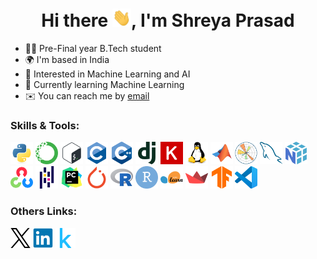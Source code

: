 <h1 align="center">Hi there <img src="https://raw.githubusercontent.com/ABSphreak/ABSphreak/master/gifs/Hi.gif" width="30">, I'm Shreya Prasad</h1>

- 👨‍💻 Pre-Final year B.Tech student
- 🌍 I'm based in India
- 👀 Interested in Machine Learning and AI
- 🧠 Currently learning Machine Learning
- ✉️ You can reach me by [email](mailto:sp12554647@gmail.com)

<h3 align="left">Skills & Tools:</h3>
<p align="left">
<a href="https://www.python.org/" target="_blank" rel="noreferrer"><img src="https://raw.githubusercontent.com/devicons/devicon/6910f0503efdd315c8f9b858234310c06e04d9c0/icons/python/python-original.svg" width="36" height="36" alt="Python" /></a>
<a href="https://www.anaconda.com/" target="_blank" rel="noreferrer"><img src="https://raw.githubusercontent.com/devicons/devicon/6910f0503efdd315c8f9b858234310c06e04d9c0/icons/anaconda/anaconda-original.svg" width="36" height="36" alt="Anaconda" /></a>
<a href="https://www.gnu.org/software/bash/" target="_blank" rel="noreferrer"><img src="https://raw.githubusercontent.com/devicons/devicon/6910f0503efdd315c8f9b858234310c06e04d9c0/icons/bash/bash-original.svg" width="36" height="36" alt="Bash" /></a>
<a href="https://devdocs.io/c/" target="_blank" rel="noreferrer"><img src="https://raw.githubusercontent.com/devicons/devicon/6910f0503efdd315c8f9b858234310c06e04d9c0/icons/c/c-original.svg" width="36" height="36" alt="C" /></a>
<a href="https://devdocs.io/cpp/" target="_blank" rel="noreferrer"><img src="https://raw.githubusercontent.com/devicons/devicon/6910f0503efdd315c8f9b858234310c06e04d9c0/icons/cplusplus/cplusplus-original.svg" width="36" height="36" alt="C++" /></a>
<a href="https://www.djangoproject.com/" target="_blank" rel="noreferrer"><img src="https://raw.githubusercontent.com/devicons/devicon/6910f0503efdd315c8f9b858234310c06e04d9c0/icons/django/django-plain.svg" width="36" height="36" alt="Django" /></a>
<a href="https://keras.io/" target="_blank" rel="noreferrer"><img src="https://raw.githubusercontent.com/devicons/devicon/6910f0503efdd315c8f9b858234310c06e04d9c0/icons/keras/keras-original.svg" width="36" height="36" alt="Keras" /></a>
<a href="https://www.linux.org/" target="_blank" rel="noreferrer"><img src="https://raw.githubusercontent.com/devicons/devicon/6910f0503efdd315c8f9b858234310c06e04d9c0/icons/linux/linux-original.svg" width="36" height="36" alt="Linux" /></a>
<a href="https://in.mathworks.com/products/matlab.html" target="_blank" rel="noreferrer"><img src="https://raw.githubusercontent.com/devicons/devicon/6910f0503efdd315c8f9b858234310c06e04d9c0/icons/matlab/matlab-original.svg" width="36" height="36" alt="Matlab" /></a>
<a href="https://matplotlib.org/" target="_blank" rel="noreferrer"><img src="https://raw.githubusercontent.com/devicons/devicon/6910f0503efdd315c8f9b858234310c06e04d9c0/icons/matplotlib/matplotlib-original.svg" width="36" height="36" alt="Matplotlib" /></a>
<a href="https://www.mysql.com/" target="_blank" rel="noreferrer"><img src="https://raw.githubusercontent.com/devicons/devicon/6910f0503efdd315c8f9b858234310c06e04d9c0/icons/mysql/mysql-original.svg" width="36" height="36" alt="MuSQL" /></a>
<a href="https://numpy.org/" target="_blank" rel="noreferrer"><img src="https://raw.githubusercontent.com/devicons/devicon/6910f0503efdd315c8f9b858234310c06e04d9c0/icons/numpy/numpy-original.svg" width="36" height="36" alt="Numpy" /></a> 
<a href="https://opencv.org/" target="_blank" rel="noreferrer"><img src="https://raw.githubusercontent.com/devicons/devicon/6910f0503efdd315c8f9b858234310c06e04d9c0/icons/opencv/opencv-original.svg" width="36" height="36" alt="OpenCV" /></a>
<a href="https://pandas.pydata.org/" target="_blank" rel="noreferrer"><img src="https://raw.githubusercontent.com/devicons/devicon/6910f0503efdd315c8f9b858234310c06e04d9c0/icons/pandas/pandas-original.svg" width="36" height="36" alt="Pandas" /></a>
<a href="https://www.jetbrains.com/pycharm/" target="_blank" rel="noreferrer"><img src="https://raw.githubusercontent.com/devicons/devicon/6910f0503efdd315c8f9b858234310c06e04d9c0/icons/pycharm/pycharm-original.svg" width="36" height="36" alt="Pycharm" /></a>
<a href="https://pytorch.org/" target="_blank" rel="noreferrer"><img src="https://raw.githubusercontent.com/devicons/devicon/6910f0503efdd315c8f9b858234310c06e04d9c0/icons/pytorch/pytorch-original.svg" width="36" height="36" alt="PyTorch" /></a>
<a href="https://www.r-project.org/other-docs.html" target="_blank" rel="noreferrer"><img src="https://raw.githubusercontent.com/devicons/devicon/6910f0503efdd315c8f9b858234310c06e04d9c0/icons/r/r-original.svg" width="36" height="36" alt="R" /></a>
<a href="https://posit.co/downloads/" target="_blank" rel="noreferrer"><img src="https://raw.githubusercontent.com/devicons/devicon/6910f0503efdd315c8f9b858234310c06e04d9c0/icons/rstudio/rstudio-original.svg" width="36" height="36" alt="RStudio" /></a>
<a href="https://scikit-learn.org/stable/" target="_blank" rel="noreferrer"><img src="https://raw.githubusercontent.com/devicons/devicon/6910f0503efdd315c8f9b858234310c06e04d9c0/icons/scikitlearn/scikitlearn-original.svg" width="36" height="36" alt="SciKitLearn" /></a>
<a href="https://streamlit.io/" target="_blank" rel="noreferrer"><img src="https://raw.githubusercontent.com/devicons/devicon/6910f0503efdd315c8f9b858234310c06e04d9c0/icons/streamlit/streamlit-original.svg" width="36" height="36" alt="Streamlit" /></a>
<a href="https://www.tensorflow.org/api_docs" target="_blank" rel="noreferrer"><img src="https://raw.githubusercontent.com/devicons/devicon/6910f0503efdd315c8f9b858234310c06e04d9c0/icons/tensorflow/tensorflow-original.svg" width="36" height="36" alt="Tensorflow" /></a>
<a href="https://code.visualstudio.com/docs" target="_blank" rel="noreferrer"><img src="https://raw.githubusercontent.com/devicons/devicon/6910f0503efdd315c8f9b858234310c06e04d9c0/icons/vscode/vscode-original.svg" width="36" height="36" alt="VScode" /></a>

<h3 align="left">Others Links:</h3>
<p align="left"> 
<a href="https://twitter.com/prasad_shr37791" target="_blank" rel="noreferrer"><img src="https://raw.githubusercontent.com/devicons/devicon/6910f0503efdd315c8f9b858234310c06e04d9c0/icons/twitter/twitter-original.svg" width="32" height="32" /></a>
<a href="https://www.linkedin.com/in/shreya-prasad-749724230/" target="_blank" rel="noreferrer"><img src="https://raw.githubusercontent.com/devicons/devicon/6910f0503efdd315c8f9b858234310c06e04d9c0/icons/linkedin/linkedin-original.svg" width="32" height="32" /></a>
<a href="https://www.kaggle.com/shreyaprasad21" target="_blank" rel="noreferrer"><img src="https://raw.githubusercontent.com/devicons/devicon/6910f0503efdd315c8f9b858234310c06e04d9c0/icons/kaggle/kaggle-original.svg" width="32" height="32" /></a>
</p>

